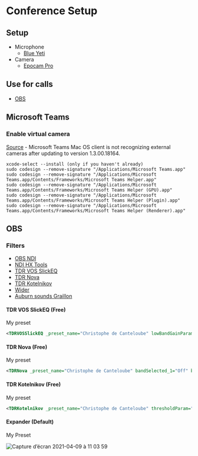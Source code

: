# Conference Setup

## Setup

- Microphone
  - [Blue Yeti](https://www.bluemic.com/en-us/products/yeti/)
- Camera
  - [Epocam Pro](https://www.elgato.com/en/epoccam)

## Use for calls

- [OBS]()

## Microsoft Teams

### Enable virtual camera

[Source](https://answers.microsoft.com/en-us/msteams/forum/msteams_tfb-msteams_tfmac/microsoft-teams-mac-os-client-is-not-recognizing/d9e863be-d9a4-4d03-a4b8-1b5c7df58828) - Microsoft Teams Mac OS client is not recognizing external cameras after updating to version 1.3.00.18164.
```
xcode-select --install (only if you haven't already)
sudo codesign --remove-signature "/Applications/Microsoft Teams.app"
sudo codesign --remove-signature "/Applications/Microsoft Teams.app/Contents/Frameworks/Microsoft Teams Helper.app"
sudo codesign --remove-signature "/Applications/Microsoft Teams.app/Contents/Frameworks/Microsoft Teams Helper (GPU).app"
sudo codesign --remove-signature "/Applications/Microsoft Teams.app/Contents/Frameworks/Microsoft Teams Helper (Plugin).app"
sudo codesign --remove-signature "/Applications/Microsoft Teams.app/Contents/Frameworks/Microsoft Teams Helper (Renderer).app"
```

## OBS

### Filters

- [OBS NDI](https://obsproject.com/forum/resources/obs-ndi-newtek-ndi%E2%84%A2-integration-into-obs-studio.528/)
- [NDI HX Tools](https://www.newtek.com/ndihx/products/)
- [TDR VOS SlickEQ](https://www.tokyodawn.net/tdr-vos-slickeq/)
- [TDR Nova](https://www.tokyodawn.net/tdr-nova/)
- [TDR Kotelnikov](https://www.tokyodawn.net/tdr-kotelnikov)
- [Wider](https://polyversemusic.com/products/wider)
- [Auburn sounds Graillon](https://www.auburnsounds.com/products/Graillon.html)

#### TDR VOS SlickEQ (Free)

My preset

```xml
<TDRVOSSlickEQ _preset_name="Christophe de Canteloube" lowBandGainParam="7.5" lowBandFreqParam="85" lowBandShapeParam="Bell" midBandGainParam="-4.5" midBandFreqParam="400" highBandGainParam="9.0" highBandFreqParam="5000" highBandShapeParam="Shelf" eqModelParam="German" eqSatParam="On" hpFreqParam="50" outSatModelParam="Deep" outSatDriveParam="9.0" outGainParam="6.0" bypassParam="Off" modeParam="Stereo" lowBandBypassParam="Off" midBandBypassParam="Off" highBandBypassParam="Off" autoGainParam="Off" qualityParam="Live"/>
```

#### TDR Nova (Free)

My preset

```xml
<TDRNova _preset_name="Christophe de Canteloube" bandSelected_1="Off" bandActive_1="On" bandGain_1="0.0" bandQ_1="0.50" bandFreq_1="100" bandType_1="Bell" bandDynActive_1="On" bandDynThreshold_1="-12.0" bandDynRatio_1="10.2" bandDynSplit_1="On" bandDynAttack_1="20" bandDynRelease_1="200" bandSelected_2="Off" bandActive_2="Off" bandGain_2="0.0" bandQ_2="0.60" bandFreq_2="400" bandType_2="Bell" bandDynActive_2="Off" bandDynThreshold_2="0.0" bandDynRatio_2="2.0" bandDynSplit_2="On" bandDynAttack_2="10" bandDynRelease_2="180" bandSelected_3="Off" bandActive_3="Off" bandGain_3="0.0" bandQ_3="0.50" bandFreq_3="2200" bandType_3="Bell" bandDynActive_3="Off" bandDynThreshold_3="0.0" bandDynRatio_3="2.0" bandDynSplit_3="On" bandDynAttack_3="5.0" bandDynRelease_3="160" bandSelected_4="On" bandActive_4="On" bandGain_4="0.0" bandQ_4="1.50" bandFreq_4="4200" bandType_4="Bell" bandDynActive_4="On" bandDynThreshold_4="-25.7" bandDynRatio_4="2.5" bandDynSplit_4="On" bandDynAttack_4="10" bandDynRelease_4="150" hpSelected_master="Off" hpActive_master="Off" hpFreq_master="15" hpType_master="24dB/oct" lpSelected_master="Off" lpActive_master="Off" lpFreq_master="30000" lpType_master="24dB/oct" bandGain_wide="0.0" bandDynActive_wide="Off" bandDynThreshold_wide="0.0" bandDynRatio_wide="1.5" bandDynAttack_wide="8.0" bandDynRelease_wide="200" bypass_master="Off" delta_master="Off" dryMix_master="0.0" gain_master="0.0" eqAutoGainParam="On" qualityParam="Eco" channelsParam="Stereo" analyzerModeParam="Analyzer: In" displayEqRangeParam="-/+ 12 dB" displayFFTRangeParam="48 dB" sidechainModeParam="Int SC" analyzerSpeedParam="Normal"/>
```

#### TDR Kotelnikov (Free)

My preset

```xml
<TDRKotelnikov _preset_name="Christophe de Canteloube" thresholdParam="-25.0" peakCrestParam="RMS" softKneeParam="9.0" ratioParam="2.5" attackParam="8.0" releasePeakParam="80" releaseRMSParam="250" makeUpParam="0.0" dryMixParam="off" dryWetParam="0.0" dryMixModeParam="Dry Mix" outGainParam="3.0" keyHPFrequencyParam="100" keyHPSlopeParam="6dB/Oct" keyStereoDiffParam="80" deltaParam="Off" bypassParam="Off" qualityParam="Eco" modeParam="Stereo" grDispScaleParam="3" grDispModeParam="Gain Reduction"/>
```

#### Expander (Default)

My Preset

![Capture d’écran 2021-04-09 à 11 03 59](https://user-images.githubusercontent.com/11084022/114156849-4c6c4080-9923-11eb-80e2-c423ecc1d5fb.png)
